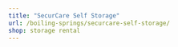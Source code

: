 ```yaml
---
title: "SecurCare Self Storage"
url: /boiling-springs/securcare-self-storage/
shop: storage rental
---
```

